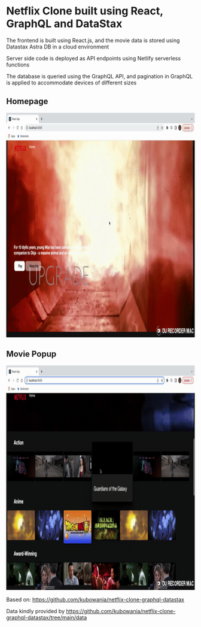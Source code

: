 # Netflix Clone built using React, GraphQL and DataStax
The frontend is built using React.js, and the movie data is stored using Datastax Astra DB in a cloud environment

Server side code is deployed as API endpoints using Netlify serverless functions

The database is queried using the GraphQL API, and pagination in GraphQL is applied to accommodate devices of different sizes

## Homepage
<img src="https://github.com/JensonChoi/netflix-clone/blob/main/assets/homepage.gif" width="1000" height="600" />

## Movie Popup
<img src="https://github.com/JensonChoi/netflix-clone/blob/main/assets/popup.gif" width="1000" height="600" />

Based on: https://github.com/kubowania/netflix-clone-graphql-datastax

Data kindly provided by https://github.com/kubowania/netflix-clone-graphql-datastax/tree/main/data
